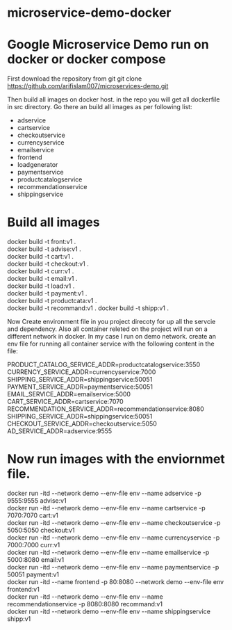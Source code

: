 # microservice-demo-docker
# Google Microservice Demo run on docker or docker compose
First download the repository from git 
git clone https://github.com/arifislam007/microservices-demo.git

Then build all images on docker host. in the repo you will get all dockerfile in src directory. Go there an build all images as per following list:
- adservice
- cartservice
- checkoutservice
- currencyservice
- emailservice
- frontend
- loadgenerator
- paymentservice
- productcatalogservice
- recommendationservice
- shippingservice

# Build all images </br>
docker build -t front:v1 . </br>
docker build -t advise:v1 . </br>
docker build -t cart:v1 . </br>
docker build -t checkout:v1 . </br>
docker build -t curr:v1 . </br>
docker build -t email:v1 . </br>
docker build -t load:v1 . </br>
docker build -t payment:v1 . </br>
docker build -t productcata:v1 . </br>
docker build -t recommand:v1 .
docker build -t shipp:v1 .


Now Create environment file in you project direcoty for up all the servcie and dependency. Also all container releted on the project will run on a different network in docker. In my case I run on demo network. 
create an env file for running all container service with the following content in the file:

PRODUCT_CATALOG_SERVICE_ADDR=productcatalogservice:3550 </br>
CURRENCY_SERVICE_ADDR=currencyservice:7000 </br>
SHIPPING_SERVICE_ADDR=shippingservice:50051 </br>
PAYMENT_SERVICE_ADDR=paymentservice:50051 </br>
EMAIL_SERVICE_ADDR=emailservice:5000 </br>
CART_SERVICE_ADDR=cartservice:7070 </br>
RECOMMENDATION_SERVICE_ADDR=recommendationservice:8080 </br>
SHIPPING_SERVICE_ADDR=shippingservice:50051 </br>
CHECKOUT_SERVICE_ADDR=checkoutservice:5050 </br>
AD_SERVICE_ADDR=adservice:9555 </br>

# Now run images with the enviornmet file.

docker run -itd --network demo --env-file env --name adservice -p 9555:9555 advise:v1 </br>
docker run -itd --network demo --env-file env --name cartservice -p 7070:7070 cart:v1 </br>
docker run -itd --network demo --env-file env --name checkoutservice -p 5050:5050 checkout:v1 </br>
docker run -itd --network demo --env-file env --name currencyservice -p 7000:7000 curr:v1 </br>
docker run -itd --network demo --env-file env --name emailservice -p 5000:8080 email:v1 </br>
docker run -itd --network demo --env-file env --name paymentservice -p 50051 payment:v1 </br>
docker run -itd --name frontend -p 80:8080 --network demo --env-file env frontend:v1 </br>
docker run -itd --network demo --env-file env --name recommendationservice -p 8080:8080 recommand:v1 </br>
docker run -itd --network demo --env-file env --name shippingservice shipp:v1 </br>

